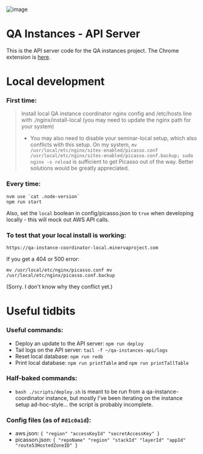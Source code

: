 ![image](https://cloud.githubusercontent.com/assets/2539761/25288498/197cfc4e-269c-11e7-923f-7e83fcd595ac.png)

# QA Instances - API Server

This is the API server code for the QA instances project.
The Chrome extension is [here](https://github.com/minervaproject/qa-instances-extension).

# Local development

### First time:
> Install local QA instance coordinator nginx config and /etc/hosts line with ./nginx/install-local (you may need to update the nginx path for your system)
> - You may also need to disable your seminar-local setup, which also conflicts with this setup. On my system, `mv /usr/local/etc/nginx/sites-enabled/picasso.conf /usr/local/etc/nginx/sites-enabled/picasso.conf.backup; sudo nginx -s reload` is sufficient to get Picasso out of the way. Better solutions would be greatly appreciated.

### Every time:
```
nvm use `cat .node-version`
npm run start
```
Also, set the `local` boolean in config/picasso.json to `true` when developing locally - this will mock out AWS API calls.

### To test that your local install is working:
```
https://qa-instance-coordinator-local.minervaproject.com
```

If you get a 404 or 500 error:
```
mv /usr/local/etc/nginx/picasso.conf mv /usr/local/etc/nginx/picasso.conf.backup
```
(Sorry. I don't know why they conflict yet.)

# Useful tidbits

### Useful commands:
* Deploy an update to the API server: `npm run deploy`
* Tail logs on the API server: `tail -f ~/qa-instances-api/logs`
* Reset local database: `npm run redb`
* Print local database: `npm run printTable` and `npm run printTallTable`

### Half-baked commands:
* `bash ./scripts/deploy.sh` is meant to be run from a qa-instance-coordinator instance, but mostly I've been iterating on the instance setup ad-hoc-style... the script is probably incomplete.

### Config files (as of `#d1c0a1d`):
* aws.json: `{ "region" "accessKeyId" "secretAccessKey" }`
* picasson.json: `{ "repoName" "region" "stackId" "layerId" "appId" "route53HostedZoneID" }`
